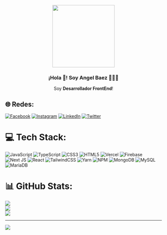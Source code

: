 <p align="center" width="300">
   <img align="center" width="200" src="https://avatars.githubusercontent.com/u/112448750?v=4" />
   
   <h3 align="center">¡Hola 👋! Soy Angel Baez 👨🏻‍💻</h3>
</p>
<p align="center">Soy <strong>Desarrollador FrontEnd</strong>!</p>

## 🌐 Redes:
[![Facebook](https://img.shields.io/badge/Facebook-%231877F2.svg?logo=Facebook&logoColor=white)](https://facebook.com/https://www.facebook.com/profile.php?id=100089372589252) [![Instagram](https://img.shields.io/badge/Instagram-%23E4405F.svg?logo=Instagram&logoColor=white)](https://instagram.com/https://www.instagram.com/baezdev/) [![LinkedIn](https://img.shields.io/badge/LinkedIn-%230077B5.svg?logo=linkedin&logoColor=white)](https://linkedin.com/in/https://www.linkedin.com/in/angel-baez-52a85724b/) [![Twitter](https://img.shields.io/badge/Twitter-%231DA1F2.svg?logo=Twitter&logoColor=white)](https://twitter.com/https://twitter.com/baez_dev) 

# 💻 Tech Stack:
![JavaScript](https://img.shields.io/badge/javascript-%23323330.svg?style=for-the-badge&logo=javascript&logoColor=%23F7DF1E) ![TypeScript](https://img.shields.io/badge/typescript-%23007ACC.svg?style=for-the-badge&logo=typescript&logoColor=white) ![CSS3](https://img.shields.io/badge/css3-%231572B6.svg?style=for-the-badge&logo=css3&logoColor=white) ![HTML5](https://img.shields.io/badge/html5-%23E34F26.svg?style=for-the-badge&logo=html5&logoColor=white) ![Vercel](https://img.shields.io/badge/vercel-%23000000.svg?style=for-the-badge&logo=vercel&logoColor=white) ![Firebase](https://img.shields.io/badge/firebase-%23039BE5.svg?style=for-the-badge&logo=firebase) ![Next JS](https://img.shields.io/badge/Next-black?style=for-the-badge&logo=next.js&logoColor=white) ![React](https://img.shields.io/badge/react-%2320232a.svg?style=for-the-badge&logo=react&logoColor=%2361DAFB) ![TailwindCSS](https://img.shields.io/badge/tailwindcss-%2338B2AC.svg?style=for-the-badge&logo=tailwind-css&logoColor=white) ![Yarn](https://img.shields.io/badge/yarn-%232C8EBB.svg?style=for-the-badge&logo=yarn&logoColor=white) ![NPM](https://img.shields.io/badge/NPM-%23000000.svg?style=for-the-badge&logo=npm&logoColor=white) ![MongoDB](https://img.shields.io/badge/MongoDB-%234ea94b.svg?style=for-the-badge&logo=mongodb&logoColor=white) ![MySQL](https://img.shields.io/badge/mysql-%2300f.svg?style=for-the-badge&logo=mysql&logoColor=white) ![MariaDB](https://img.shields.io/badge/MariaDB-003545?style=for-the-badge&logo=mariadb&logoColor=white)
# 📊 GitHub Stats:
![](https://github-readme-stats.vercel.app/api?username=baezdev&theme=dracula&hide_border=false&include_all_commits=true&count_private=false)<br/>
![](https://github-readme-streak-stats.herokuapp.com/?user=baezdev&theme=dracula&hide_border=false)<br/>
![](https://github-readme-stats.vercel.app/api/top-langs/?username=baezdev&theme=dracula&hide_border=false&include_all_commits=true&count_private=false&layout=compact)

---
[![](https://visitcount.itsvg.in/api?id=baezdev&icon=2&color=11)](https://visitcount.itsvg.in)

<!-- Proudly created with GPRM ( https://gprm.itsvg.in ) -->
